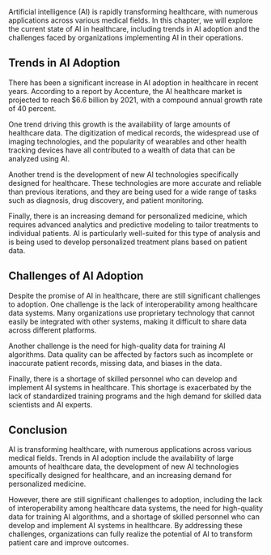
Artificial intelligence (AI) is rapidly transforming healthcare, with numerous applications across various medical fields. In this chapter, we will explore the current state of AI in healthcare, including trends in AI adoption and the challenges faced by organizations implementing AI in their operations.

Trends in AI Adoption
---------------------

There has been a significant increase in AI adoption in healthcare in recent years. According to a report by Accenture, the AI healthcare market is projected to reach $6.6 billion by 2021, with a compound annual growth rate of 40 percent.

One trend driving this growth is the availability of large amounts of healthcare data. The digitization of medical records, the widespread use of imaging technologies, and the popularity of wearables and other health tracking devices have all contributed to a wealth of data that can be analyzed using AI.

Another trend is the development of new AI technologies specifically designed for healthcare. These technologies are more accurate and reliable than previous iterations, and they are being used for a wide range of tasks such as diagnosis, drug discovery, and patient monitoring.

Finally, there is an increasing demand for personalized medicine, which requires advanced analytics and predictive modeling to tailor treatments to individual patients. AI is particularly well-suited for this type of analysis and is being used to develop personalized treatment plans based on patient data.

Challenges of AI Adoption
-------------------------

Despite the promise of AI in healthcare, there are still significant challenges to adoption. One challenge is the lack of interoperability among healthcare data systems. Many organizations use proprietary technology that cannot easily be integrated with other systems, making it difficult to share data across different platforms.

Another challenge is the need for high-quality data for training AI algorithms. Data quality can be affected by factors such as incomplete or inaccurate patient records, missing data, and biases in the data.

Finally, there is a shortage of skilled personnel who can develop and implement AI systems in healthcare. This shortage is exacerbated by the lack of standardized training programs and the high demand for skilled data scientists and AI experts.

Conclusion
----------

AI is transforming healthcare, with numerous applications across various medical fields. Trends in AI adoption include the availability of large amounts of healthcare data, the development of new AI technologies specifically designed for healthcare, and an increasing demand for personalized medicine.

However, there are still significant challenges to adoption, including the lack of interoperability among healthcare data systems, the need for high-quality data for training AI algorithms, and a shortage of skilled personnel who can develop and implement AI systems in healthcare. By addressing these challenges, organizations can fully realize the potential of AI to transform patient care and improve outcomes.

